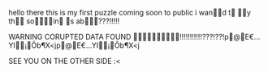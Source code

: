 hello there this is my first puzzle coming soon to public i wand t y th soin s ab???!!!!! 

WARNING CORUPTED DATA FOUND !!!!!!!!!!!???!??!p@E€…YI¡Ôb¶X<jp@E€…YI¡Ôb¶X<j



SEE YOU ON THE OTHER SIDE :<
